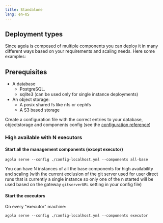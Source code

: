 ```yaml
---
title: Standalone
lang: en-US
---
```



## Deployment types

Since agola is composed of multiple components you can deploy it in many different ways based on your requirements and scaling needs. Here some examples:

## Prerequisites

* A database
  * PostgreSQL.
  * sqlite3 (can be used only for single instance deployments)
* An object storage:
  * A posix shared fs like nfs or cephfs
  * A S3 based storage

Create a configuration file with the correct entries to your database, objectstorage and components config (see the [configuration reference](config))


### High available with N executors

#### Start all the management components (except executor)
```
agola serve --config ./config-localhost.yml --components all-base
```
You can have N instances of all the base components for high availability and scaling (with the current exclusion of the git server used for user direct runs that is currently a single instance so only one of the n started will be used based on the gateway `gitserverURL` setting in your config file)

#### Start the executors

On every "executor" machine:

```
agola serve --config ./config-localhost.yml --components executor
```
